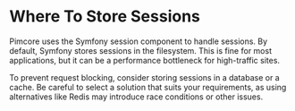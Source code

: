 # Where To Store Sessions

Pimcore uses the Symfony session component to handle sessions. By default, Symfony stores sessions in the filesystem.
This is fine for most applications, but it can be a performance bottleneck for high-traffic sites.

To prevent request blocking, consider storing sessions in a database or a cache. Be careful to select a solution that suits your requirements, as using alternatives like Redis may introduce race conditions or other issues.